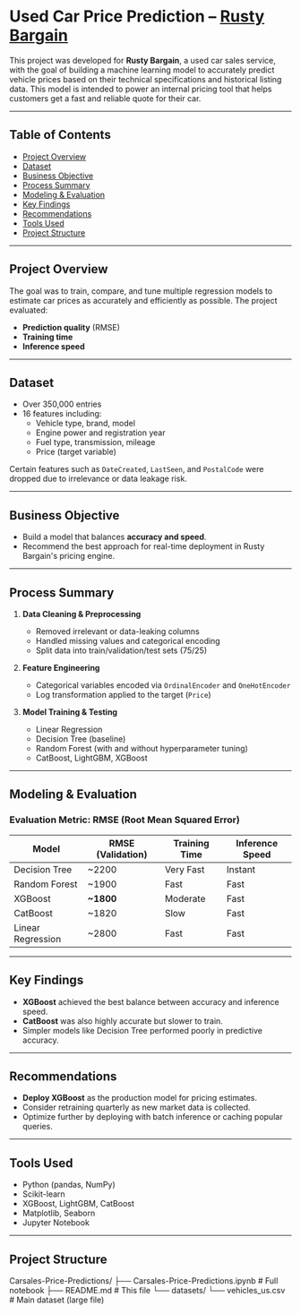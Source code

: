# Used Car Price Prediction – [Rusty Bargain](https://github.com/jaysic470/Carsales-Price-Predictions/blob/main/Carsales-Price-Predictions.ipynb)

This project was developed for **Rusty Bargain**, a used car sales service, with the goal of building a machine learning model to accurately predict vehicle prices based on their technical specifications and historical listing data. This model is intended to power an internal pricing tool that helps customers get a fast and reliable quote for their car.

---

## Table of Contents
- [Project Overview](#project-overview)
- [Dataset](#dataset)
- [Business Objective](#business-objective)
- [Process Summary](#process-summary)
- [Modeling & Evaluation](#modeling--evaluation)
- [Key Findings](#key-findings)
- [Recommendations](#recommendations)
- [Tools Used](#tools-used)
- [Project Structure](#project-structure)

---

## Project Overview

The goal was to train, compare, and tune multiple regression models to estimate car prices as accurately and efficiently as possible. The project evaluated:

- **Prediction quality** (RMSE)
- **Training time**
- **Inference speed**

---

## Dataset

- Over 350,000 entries
- 16 features including:
  - Vehicle type, brand, model
  - Engine power and registration year
  - Fuel type, transmission, mileage
  - Price (target variable)

Certain features such as `DateCreated`, `LastSeen`, and `PostalCode` were dropped due to irrelevance or data leakage risk.

---

## Business Objective

- Build a model that balances **accuracy and speed**.
- Recommend the best approach for real-time deployment in Rusty Bargain's pricing engine.

---

## Process Summary

1. **Data Cleaning & Preprocessing**
   - Removed irrelevant or data-leaking columns
   - Handled missing values and categorical encoding
   - Split data into train/validation/test sets (75/25)

2. **Feature Engineering**
   - Categorical variables encoded via `OrdinalEncoder` and `OneHotEncoder`
   - Log transformation applied to the target (`Price`)

3. **Model Training & Testing**
   - Linear Regression
   - Decision Tree (baseline)
   - Random Forest (with and without hyperparameter tuning)
   - CatBoost, LightGBM, XGBoost

---

## Modeling & Evaluation

### Evaluation Metric: RMSE (Root Mean Squared Error)

| Model            | RMSE (Validation) | Training Time | Inference Speed |
|------------------|-------------------|----------------|------------------|
| Decision Tree    | ~2200             | Very Fast      | Instant          |
| Random Forest    | ~1900             | Fast           | Fast             |
| XGBoost          | **~1800**         | Moderate       | Fast             |
| CatBoost         | ~1820             | Slow           | Fast             |
| Linear Regression| ~2800             | Fast           | Fast             |

---

## Key Findings

- **XGBoost** achieved the best balance between accuracy and inference speed.
- **CatBoost** was also highly accurate but slower to train.
- Simpler models like Decision Tree performed poorly in predictive accuracy.

---

## Recommendations

- **Deploy XGBoost** as the production model for pricing estimates.
- Consider retraining quarterly as new market data is collected.
- Optimize further by deploying with batch inference or caching popular queries.

---

## Tools Used

- Python (pandas, NumPy)
- Scikit-learn
- XGBoost, LightGBM, CatBoost
- Matplotlib, Seaborn
- Jupyter Notebook

---

## Project Structure
Carsales-Price-Predictions/
├── Carsales-Price-Predictions.ipynb # Full notebook
├── README.md # This file
└── datasets/
└── vehicles_us.csv # Main dataset (large file)
